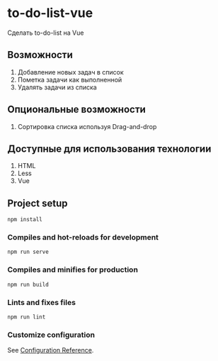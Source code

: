 # to-do-list-vue
Сделать to-do-list на Vue
## Возможности
1. Добавление новых задач в список
2. Пометка задачи как выполненной
3. Удалять задачи из списка
## Опциональные возможности
1. Сортировка списка используя Drag-and-drop
## Доступные для использования технологии
1. HTML
2. Less
3. Vue

## Project setup
```
npm install
```

### Compiles and hot-reloads for development
```
npm run serve
```

### Compiles and minifies for production
```
npm run build
```

### Lints and fixes files
```
npm run lint
```

### Customize configuration
See [Configuration Reference](https://cli.vuejs.org/config/).
